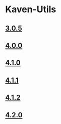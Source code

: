 # Kaven-Utils

## [3.0.5](3.0.5)

## [4.0.0](4.0.0/modules.html)

## [4.1.0](4.1.0/modules.html)

## [4.1.1](4.1.1/modules.html)

## [4.1.2](4.1.2/modules.html)

## [4.2.0](4.2.0/modules.html)
